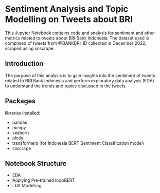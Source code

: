# Sentiment Analysis and Topic Modelling on Tweets about BRI

This Jupyter Notebook contains code and analysis for sentiment and other metrics related to tweets about BRI Bank Indonesia. The dataset used is comprised of tweets from @BANKBRI_ID collected in December 2022, scraped using snscrape.

## Introduction

The purpose of this analysis is to gain insights into the sentiment of tweets related to BRI Bank Indonesia and perform exploratory data analysis (EDA) to understand the trends and topics discussed in the tweets.

## Packages
libraries installed:

- pandas
- numpy
- seaborn
- plotly
- transformers (for Indonesia BERT Sentiment Classification model)
- snscrape

## Notebook Structure
- EDA
- Applying Pre-trained IndoBERT
- LDA Modelling


